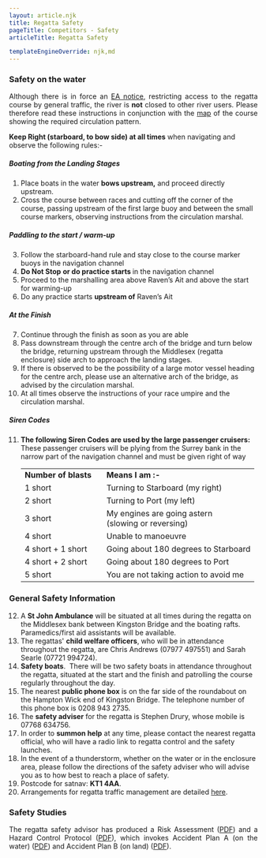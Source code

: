 ```yaml
---
layout: article.njk
title: Regatta Safety
pageTitle: Competitors - Safety
articleTitle: Regatta Safety

templateEngineOverride: njk,md
---
```

<div id="regulations">
<!--<h3>COVID-19</h3><p align="justify">We ask everyone attending the event to read and comply with regatta's <a href="docs/KAR General Covid Guidance 08.7.21.PDF">	General COVID Guidance</a>.</p>-->
<h3>Safety on the water</h3>
<p align="justify">Although there is in force an <a href="https://www.gov.uk/government/publications/kingston-amateur-regatta-2021-river-restriction-notice/kingston-amateur-regatta-2021-river-restriction-notice">EA notice</a>, restricting access to the regatta course by general traffic, the river is <strong>not</strong> closed to other river users. Please therefore read these instructions  in conjunction with the <a href="circulation.htm">map</a> of the course showing the required circulation pattern.</p>
        <p><strong>Keep Right (starboard, to bow side) at all times</strong> when navigating and observe the following rules:-</p>
        <h5>Boating from the Landing Stages</h5>
        <ol>
          <li>Place boats in the water <strong>bows upstream,</strong> and proceed directly upstream.</li>
          <li>Cross the course between races and cutting off the corner of the course, passing upstream of the first large buoy and between the small course markers, observing instructions from the circulation marshal.</li>
        </ol>
        <h5>Paddling to the start / warm-up</h5>
        <ol start="3">
          <li>Follow the starboard-hand rule and stay close to the course marker buoys in the navigation channel</li>
          <li><strong>Do Not Stop</strong> <strong>or do practice starts </strong>in the navigation channel </li>
          <li>Proceed to the marshalling area above Raven&rsquo;s Ait and above the start for warming-up</li>
          <li>Do any practice starts <strong>upstream of</strong> Raven&rsquo;s Ait </li>
        </ol>
        <h5>At the Finish </h5>
        <ol start="7">
          <li>Continue through the finish as soon as you are able</li>
          <li>Pass downstream through the centre arch of the bridge and turn below the bridge, returning upstream through the Middlesex (regatta enclosure) side arch to approach the landing stages. </li>
			<li>If there is observed to be the possibility of a large motor vessel heading for the centre arch, please use an alternative arch of the bridge, as advised by the circulation marshal.</li>
			<li>At all times observe the instructions of your race umpire and the circulation marshal.</li>
        </ol>
        <h5>Siren Codes </h5>
        <ol start="11">
	        <li><strong>The following Siren Codes are used by the large  passenger cruisers:</strong><br>
	          These passenger cruisers will  be plying from the Surrey bank in the narrow part of the navigation channel and  must be given right of way</p>
		        <table id="sirens">
		          <tr>
		            <td width="35%"><strong>Number of blasts</strong></td>
		            <td width="65%"><strong>Means I am :-</strong></td>
		          </tr>
		          <tr>
		            <td>1 short</td>
		            <td>Turning to Starboard (my right)</td>
		          </tr>
		          <tr>
		            <td>2 short</td>
		            <td>Turning to Port (my left)</td>
		          </tr>
		          <tr>
		            <td>3 short</td>
		            <td>My engines are going astern<br>
					(slowing or reversing)</td>
		          </tr>
		          <tr>
		            <td>4 short</td>
		            <td>Unable to manoeuvre</td>
		          </tr>
		          <tr>
		            <td>4 short + 1 short</td>
		            <td>Going about 180 degrees to Starboard</td>
		          </tr>
		          <tr>
		            <td>4 short + 2 short</td>
		            <td>Going about 180 degrees to Port</td>
		          </tr>
		          <tr>
		            <td>5 short</td>
		            <td>You are not taking action to avoid me</td>
		          </tr>
		        </table>
		      </li>
        </ol>
        <h3>General Safety Information<strong> </strong></h3>
        <ol start="12">
          <li>A <strong>St John Ambulance</strong> will be situated at all times during the regatta on the  Middlesex bank between Kingston Bridge and the boating rafts.&nbsp; Paramedics/first aid assistants will be available.</li>
			<li>The regattas' <strong>child welfare officers</strong>, who will	be in attendance throughout the regatta, are Chris Andrews (07977 497551) and Sarah Searle (07721 994724).</li>
          <li><strong>Safety  boats</strong>.&nbsp; There will be two safety boats in attendance throughout the regatta, situated at the start and the finish and patrolling the course regularly throughout the day.</li>
          <li>The  nearest <strong>public phone box</strong> is on the far side of the roundabout on the  Hampton Wick end of Kingston Bridge.&nbsp;The  telephone number of this phone box is 0208 943 2735.</li>
          <li>The <strong>safety adviser</strong> for the regatta is Stephen Drury, whose mobile is 07768  634756.</li>
		  <!--
		  <li>The <strong>COVID-19 Compliance Officer </strong>&nbsp;is Ian Martin, whose mobile is 07771 774717.</li>
          -->
          <li>In  order to <strong>summon help</strong> at any time, please contact the nearest regatta  official, who will have a radio link to regatta control and the safety launches.</li>
          <li>In the event of a thunderstorm, whether on the water or in the enclosure area, please follow the directions of the safety adviser who will advise you as to how best to reach a place of safety.</li>
		  <li>Postcode for satnav: <b>KT1 4AA</b>.</li>
		  <li>Arrangements for regatta traffic management are detailed <a href="traffic.htm">here</a>.</li>
        </ol>
        <h3>Safety Studies<strong> </strong></h3>
        <p align="justify">The regatta safety advisor has produced a Risk Assessment (<a href="KAR_KBR Waterside Risk Assessment July 2021.pdf">PDF</a>) and a Hazard Control Protocol (<a href="Kingston Regatta - Appendix_  hazard_control description.pdf">PDF</a>), which invokes Accident Plan A (on the water) (<a href="Kingston Regatta - accident plan A.pdf">PDF</a>) and Accident Plan B (on land) (<a href="Kingston Regatta - accident plan B.pdf">PDF</a>).</p> 
		<!--
		<p align="left">The COVID Compliance Officer has produced a COVID Risk Assessment (<a href="docs/KAR COVID Risk Assessment 28.6.21.PDF">PDF</a>) 
		and a COVID&nbsp;Secure&nbsp;Self&nbsp;Declaration (<a href="docs/200916-COVID-Secure-Self-Declaration-Kingston Rgtta 28.6.21.PDF">PDF</a>).</p>
        -->
</div>